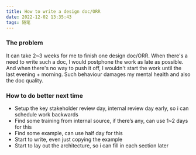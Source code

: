 ```yaml
---
title: How to write a design doc/ORR
date: 2022-12-02 13:35:43
tags: 随笔
---
```


### The problem

It can take 2~3 weeks for me to finish one design doc/ORR. When there's a need to write such a doc, I would postphone the work as late as possible. And when there's no way to push it off, I wouldn't start the work until the last evening + morning. Such behaviour damages my mental health and also the doc quality.

### How to do better next time

* Setup the key stakeholder review day, internal review day early, so i can schedule work backwards
* Find some training from internal source, if there’s any, can use 1~2 days for this
* Find some example, can use half day for this
* Start to write, even just copying the example
* Start to lay out the architecture, so i can fill in each section later
